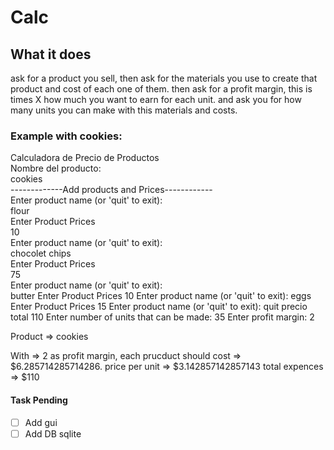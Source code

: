 # Calc

## What it does
ask for a product you sell, then ask for the materials you use to create that product and cost of each one of them.
then ask for a profit margin, this is times X how much you want to earn for each unit.
and ask you for how many units you can make with this materials and costs.

### Example with cookies:
Calculadora de Precio de Productos<br>
Nombre del producto:<br>
cookies<br>
-------------Add products and Prices------------<br>
Enter product name (or 'quit' to exit):<br>
flour<br>
Enter Product Prices<br>
10<br>
Enter product name (or 'quit' to exit):<br>
chocolet chips<br>
Enter Product Prices<br>
75<br>
Enter product name (or 'quit' to exit):<br>
butter
Enter Product Prices
10
Enter product name (or 'quit' to exit):
eggs
Enter Product Prices
15
Enter product name (or 'quit' to exit):
quit
precio total 110
Enter number of units that can be made: 
35
Enter profit margin: 
2


Product => cookies

With => 2 as profit margin, each prucduct should cost => $6.285714285714286.
price per unit => $3.142857142857143 
total expences => $110

#### Task Pending

- [ ] Add gui
- [ ] Add DB sqlite
